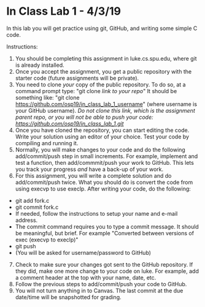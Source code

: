 # In Class Lab 1 - 4/3/19

In this lab you will get practice using git, GitHub, and writing some simple C code.  

Instructions:
1. You should be completing this assignment in luke.cs.spu.edu, where git is already installed.
2. Once you accept the assignment, you get a public repository with the starter code (future assignments will be private).
3. You need to clone *your* copy of the public repository.  To do so, at a command prompt type: "git clone *link to your repo*"   It should be something like: "git clone https://github.com/osp19/in_class_lab_1_username" (where username is your GitHub username). *Do not clone this link, which is the assignment parent repo, or you will not be able to push your code: https://github.com/osp19/in_class_lab_1.git*
4. Once you have cloned the repository, you can start editing the code.  Write your solution using an editor of your choice.  Test your code by compiling and running it.
5. Normally, you will make changes to your code and do the following add/commit/push step in small increments.  For example, implement and test a function, then add/commmit/push your work to GitHub.  This lets you track your progress *and* have a back-up of your work.
6. For this assignment, you will write a complete solution and do add/commit/push twice.  What you should do is convert the code from using execvp to use execlp. After writing your code, do the following:
  * git add fork.c
  * git commit fork.c
  * If needed, follow the instructions to setup your name and e-mail address.
  * The commit command requires you to type a commit message.  It should be meaningful, but brief.  For example "Converted between versions of exec (execvp to execlp)"
  * git push
  * (You will be asked for username/password to GitHub)

7. Check to make sure your changes got sent to the GitHub repository.  If they did, make one more change to your code on luke.  For example, add a comment header at the top with your name, date, etc.
8. Follow the previous steps to add/commit/push your code to GitHub.
9. You will not turn anything in to Canvas.  The last commit at the due date/time will be snapshotted for grading.  
